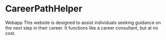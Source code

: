 # CareerPathHelper
Webapp
This website is designed to assist individuals seeking guidance on the next step in their career. It functions like a career consultant, but at no cost.
